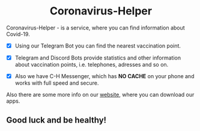 <h1 align="center">Coronavirus-Helper</h1>

Coronavirus-Helper - is a service, where you can find information about Covid-19.

- [x] Using our Telegram Bot you can find the nearest vaccination point.

- [x] Telegram and Discord Bots provide statistics and other information about vaccination points, i.e. telephones, adresses and so on.

- [x] Also we have C-H Messenger, which has **NO CACHE** on your phone and works with full speed and secure.

Also there are some more info on our [website](https://coronavirus-helper.vercel.app), where you can download our apps.

## Good luck and be healthy!
